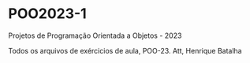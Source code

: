 # POO2023-1
Projetos de Programação Orientada a Objetos - 2023

Todos os arquivos de exércicios de aula, POO-23. Att, Henrique Batalha
